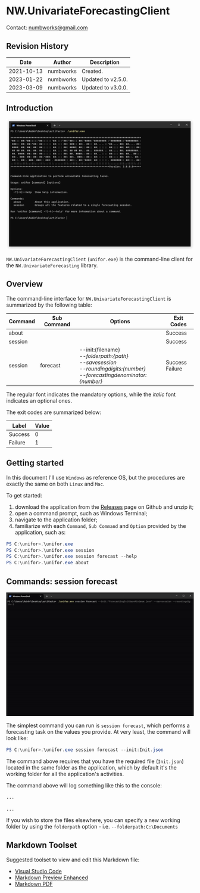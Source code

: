 # NW.UnivariateForecastingClient
Contact: numbworks@gmail.com

## Revision History

| Date | Author | Description |
|---|---|---|
| 2021-10-13 | numbworks | Created. |
| 2023-01-22 | numbworks | Updated to v2.5.0. |
| 2023-03-09 | numbworks | Updated to v3.0.0. |

## Introduction

![Screenshot_01](Screenshots/Screenshot_01.png)

`NW.UnivariateForecastingClient` (`unifor.exe`) is the command-line client for the `NW.UnivariateForecasting` library.

## Overview

The command-line interface for `NW.UnivariateForecastingClient` is summarized by the following table:

|Command|Sub Command|Options|Exit Codes|
|---|---|---|---|
|about|||Success|
|session|||Success|
|session|forecast|--init:{filename}<br />*--folderpath:{path}*<br />*--savesession*<br />*--roundingdigits:{number}*<br />*--forecastingdenominator:{number}*|Success<br />Failure|

The regular font indicates the mandatory options, while the *italic*  font indicates an optional ones.

The exit codes are summarized below:

|Label|Value|
|---|---|
|Success|0|
|Failure|1|

## Getting started

In this document I'll use `Windows` as reference OS, but the procedures are exactly the same on both `Linux` and `Mac`.

To get started:

1. download the application from the [Releases](https://github.com/numbworks/NW.UnivariateForecasting/releases) page on Github and unzip it;
2. open a command prompt, such as Windows Terminal;
3. navigate to the application folder;
4. familiarize with each `Command`, `Sub Command` and `Option` provided by the application, such as:

```powershell
PS C:\unifor>.\unifor.exe
PS C:\unifor>.\unifor.exe session
PS C:\unifor>.\unifor.exe session forecast --help
PS C:\unifor>.\unifor.exe about
```

## Commands: session forecast

![Screenrec_SessionForecast](Screenrecs/Screenrec_SessionForecast.gif)

The simplest command you can run is `session forecast`, which performs a forecasting task on the values you provide. At very least, the command will look like:

```powershell
PS C:\unifor>.\unifor.exe session forecast --init:Init.json
```

The command above requires that you have the required file (`Init.json`) located in the same folder as the application, which by default it's the working folder for all the application's activities. 

The command above will log something like this to the console:

```
...

...
```

If you wish to store the files elsewhere, you can specify a new working folder by using the `folderpath` option - i.e. `--folderpath:C:\Documents`

## Markdown Toolset

Suggested toolset to view and edit this Markdown file:

- [Visual Studio Code](https://code.visualstudio.com/)
- [Markdown Preview Enhanced](https://marketplace.visualstudio.com/items?itemName=shd101wyy.markdown-preview-enhanced)
- [Markdown PDF](https://marketplace.visualstudio.com/items?itemName=yzane.markdown-pdf)